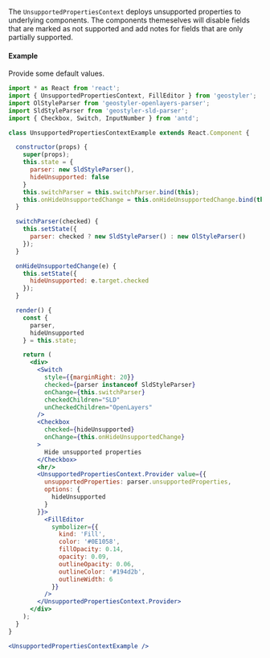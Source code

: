 <!--
 * Released under the BSD 2-Clause License
 *
 * Copyright © 2022-present, terrestris GmbH & Co. KG and GeoStyler contributors
 * All rights reserved.
 *
 * Redistribution and use in source and binary forms, with or without
 * modification, are permitted provided that the following conditions are met:
 *
 * * Redistributions of source code must retain the above copyright notice,
 *   this list of conditions and the following disclaimer.
 *
 * * Redistributions in binary form must reproduce the above copyright notice,
 *   this list of conditions and the following disclaimer in the documentation
 *   and/or other materials provided with the distribution.
 *
 * THIS SOFTWARE IS PROVIDED BY THE COPYRIGHT HOLDERS AND CONTRIBUTORS "AS IS"
 * AND ANY EXPRESS OR IMPLIED WARRANTIES, INCLUDING, BUT NOT LIMITED TO, THE
 * IMPLIED WARRANTIES OF MERCHANTABILITY AND FITNESS FOR A PARTICULAR PURPOSE
 * ARE DISCLAIMED. IN NO EVENT SHALL THE COPYRIGHT HOLDER OR CONTRIBUTORS BE
 * LIABLE FOR ANY DIRECT, INDIRECT, INCIDENTAL, SPECIAL, EXEMPLARY, OR
 * CONSEQUENTIAL DAMAGES (INCLUDING, BUT NOT LIMITED TO, PROCUREMENT OF
 * SUBSTITUTE GOODS OR SERVICES; LOSS OF USE, DATA, OR PROFITS; OR BUSINESS
 * INTERRUPTION) HOWEVER CAUSED AND ON ANY THEORY OF LIABILITY, WHETHER IN
 * CONTRACT, STRICT LIABILITY, OR TORT (INCLUDING NEGLIGENCE OR OTHERWISE)
 * ARISING IN ANY WAY OUT OF THE USE OF THIS SOFTWARE, EVEN IF ADVISED OF THE
 * POSSIBILITY OF SUCH DAMAGE.
 *
-->

The `UnsupportedPropertiesContext` deploys unsupported properties to underlying components.
The components themeselves will disable fields that are marked as not supported and add notes
for fields that are only partially supported.

#### Example

Provide some default values.

```jsx
import * as React from 'react';
import { UnsupportedPropertiesContext, FillEditor } from 'geostyler';
import OlStyleParser from 'geostyler-openlayers-parser';
import SldStyleParser from 'geostyler-sld-parser';
import { Checkbox, Switch, InputNumber } from 'antd';

class UnsupportedPropertiesContextExample extends React.Component {

  constructor(props) {
    super(props);
    this.state = {
      parser: new SldStyleParser(),
      hideUnsupported: false
    }
    this.switchParser = this.switchParser.bind(this);
    this.onHideUnsupportedChange = this.onHideUnsupportedChange.bind(this);
  }

  switchParser(checked) {
    this.setState({
      parser: checked ? new SldStyleParser() : new OlStyleParser()
    });
  }

  onHideUnsupportedChange(e) {
    this.setState({
      hideUnsupported: e.target.checked
    });
  }

  render() {
    const {
      parser,
      hideUnsupported
    } = this.state;

    return (
      <div>
        <Switch
          style={{marginRight: 20}}
          checked={parser instanceof SldStyleParser}
          onChange={this.switchParser}
          checkedChildren="SLD"
          unCheckedChildren="OpenLayers"
        />
        <Checkbox
          checked={hideUnsupported}
          onChange={this.onHideUnsupportedChange}
        >
          Hide unsupported properties
        </Checkbox>
        <hr/>
        <UnsupportedPropertiesContext.Provider value={{
          unsupportedProperties: parser.unsupportedProperties,
          options: {
            hideUnsupported
          }
        }}>
          <FillEditor
            symbolizer={{
              kind: 'Fill',
              color: '#0E1058',
              fillOpacity: 0.14,
              opacity: 0.09,
              outlineOpacity: 0.06,
              outlineColor: '#194d2b',
              outlineWidth: 6
            }}
          />
        </UnsupportedPropertiesContext.Provider>
      </div>
    );
  }
}

<UnsupportedPropertiesContextExample />
```

